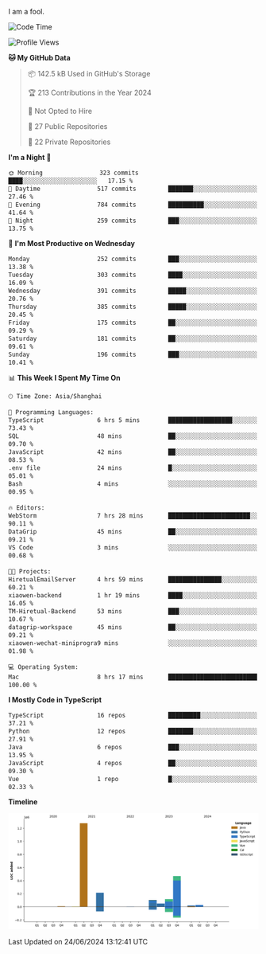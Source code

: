 I am a fool.

<!--START_SECTION:waka-->
![Code Time](http://img.shields.io/badge/Code%20Time-1%2C506%20hrs%2038%20mins-blue)

![Profile Views](http://img.shields.io/badge/Profile%20Views-0-blue)

**🐱 My GitHub Data** 

> 📦 142.5 kB Used in GitHub's Storage 
 > 
> 🏆 213 Contributions in the Year 2024
 > 
> 🚫 Not Opted to Hire
 > 
> 📜 27 Public Repositories 
 > 
> 🔑 22 Private Repositories 
 > 
**I'm a Night 🦉** 

```text
🌞 Morning                323 commits         ████░░░░░░░░░░░░░░░░░░░░░   17.15 % 
🌆 Daytime                517 commits         ███████░░░░░░░░░░░░░░░░░░   27.46 % 
🌃 Evening                784 commits         ██████████░░░░░░░░░░░░░░░   41.64 % 
🌙 Night                  259 commits         ███░░░░░░░░░░░░░░░░░░░░░░   13.75 % 
```
📅 **I'm Most Productive on Wednesday** 

```text
Monday                   252 commits         ███░░░░░░░░░░░░░░░░░░░░░░   13.38 % 
Tuesday                  303 commits         ████░░░░░░░░░░░░░░░░░░░░░   16.09 % 
Wednesday                391 commits         █████░░░░░░░░░░░░░░░░░░░░   20.76 % 
Thursday                 385 commits         █████░░░░░░░░░░░░░░░░░░░░   20.45 % 
Friday                   175 commits         ██░░░░░░░░░░░░░░░░░░░░░░░   09.29 % 
Saturday                 181 commits         ██░░░░░░░░░░░░░░░░░░░░░░░   09.61 % 
Sunday                   196 commits         ███░░░░░░░░░░░░░░░░░░░░░░   10.41 % 
```


📊 **This Week I Spent My Time On** 

```text
🕑︎ Time Zone: Asia/Shanghai

💬 Programming Languages: 
TypeScript               6 hrs 5 mins        ██████████████████░░░░░░░   73.43 % 
SQL                      48 mins             ██░░░░░░░░░░░░░░░░░░░░░░░   09.70 % 
JavaScript               42 mins             ██░░░░░░░░░░░░░░░░░░░░░░░   08.53 % 
.env file                24 mins             █░░░░░░░░░░░░░░░░░░░░░░░░   05.01 % 
Bash                     4 mins              ░░░░░░░░░░░░░░░░░░░░░░░░░   00.95 % 

🔥 Editors: 
WebStorm                 7 hrs 28 mins       ███████████████████████░░   90.11 % 
DataGrip                 45 mins             ██░░░░░░░░░░░░░░░░░░░░░░░   09.21 % 
VS Code                  3 mins              ░░░░░░░░░░░░░░░░░░░░░░░░░   00.68 % 

🐱‍💻 Projects: 
HiretualEmailServer      4 hrs 59 mins       ███████████████░░░░░░░░░░   60.21 % 
xiaowen-backend          1 hr 19 mins        ████░░░░░░░░░░░░░░░░░░░░░   16.05 % 
TM-Hiretual-Backend      53 mins             ███░░░░░░░░░░░░░░░░░░░░░░   10.67 % 
datagrip-workspace       45 mins             ██░░░░░░░░░░░░░░░░░░░░░░░   09.21 % 
xiaowen-wechat-miniprogra9 mins              ░░░░░░░░░░░░░░░░░░░░░░░░░   01.98 % 

💻 Operating System: 
Mac                      8 hrs 17 mins       █████████████████████████   100.00 % 
```

**I Mostly Code in TypeScript** 

```text
TypeScript               16 repos            █████████░░░░░░░░░░░░░░░░   37.21 % 
Python                   12 repos            ███████░░░░░░░░░░░░░░░░░░   27.91 % 
Java                     6 repos             ███░░░░░░░░░░░░░░░░░░░░░░   13.95 % 
JavaScript               4 repos             ██░░░░░░░░░░░░░░░░░░░░░░░   09.30 % 
Vue                      1 repo              █░░░░░░░░░░░░░░░░░░░░░░░░   02.33 % 
```



**Timeline**

![Lines of Code chart](https://raw.githubusercontent.com/VeejaLiu/VeejaLiu/master/assets/bar_graph.png)


 Last Updated on 24/06/2024 13:12:41 UTC
<!--END_SECTION:waka-->

